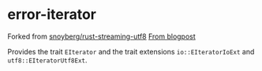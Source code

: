 # error-iterator

Forked from [snoyberg/rust-streaming-utf8](https://github.com/snoyberg/rust-streaming-utf8) 
[From blogpost](https://www.fpcomplete.com/blog/streaming-utf8-haskell-rust/)

Provides the trait `EIterator` and the trait extensions `io::EIteratorIoExt` and `utf8::EIteratorUtf8Ext`.